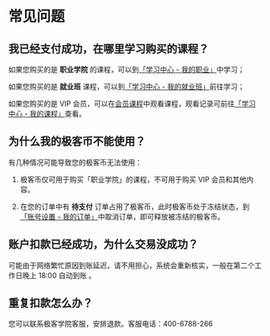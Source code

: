 # 常见问题

## 我已经支付成功，在哪里学习购买的课程？

如果您购买的是 **职业学院** 的课程，可以到[「学习中心 - 我的职业」](http://xue.jikexueyuan.com/zhiye)中学习；

如果您购买的是 **就业班** 课程，可以到[「学习中心 - 我的就业班」](http://xue.jikexueyuan.com/jiuye)前往学习；

如果您购买的是 VIP 会员，可以在[会员课程](http://www.jikexueyuan.com/course/)中观看课程，观看记录可前往[「学习中心 - 我的课程」](http://xue.jikexueyuan.com/ke/doing)查看。

## 为什么我的极客币不能使用？

有几种情况可能导致您的极客币无法使用：

1. 极客币仅可用于购买「职业学院」的课程，不可用于购买 VIP 会员和其他内容。


2. 在您的订单中有 **待支付** 订单占用了极客币，此时极客币处于冻结状态，到[「账号设置 - 我的订单」](http://my.jikexueyuan.com/setting/order/)中取消订单，即可释放被冻结的极客币。


## 账户扣款已经成功，为什么交易没成功？

可能由于网络繁忙原因到账延迟，请不用担心，系统会重新核实，一般在第二个工作日晚上 18:00 自动到账 。 

## 重复扣款怎么办？

您可以联系极客学院客服，安排退款。客服电话：400-6788-266